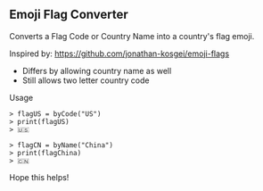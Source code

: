 Emoji Flag Converter
-----------

Converts a Flag Code or Country Name into a country's flag emoji.

Inspired by: https://github.com/jonathan-kosgei/emoji-flags
 - Differs by allowing country name as well
 - Still allows two letter country code

Usage
```
> flagUS = byCode("US")
> print(flagUS)
> 🇺🇸

> flagCN = byName("China")
> print(flagChina)
> 🇨🇳
```

Hope this helps!
